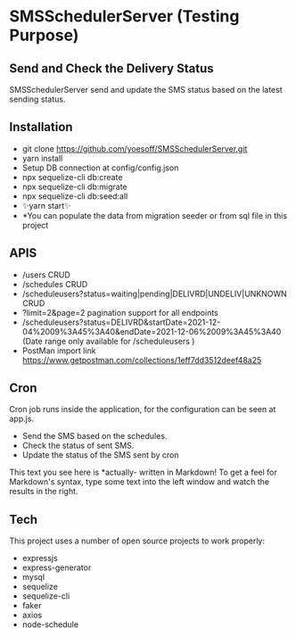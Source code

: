 # SMSSchedulerServer (Testing Purpose)
## Send and Check the Delivery Status

SMSSchedulerServer send and update the SMS status based on the latest sending status.
## Installation
- git clone https://github.com/yoesoff/SMSSchedulerServer.git
- yarn install
- Setup DB connection at config/config.json
- npx sequelize-cli db:create
- npx sequelize-cli db:migrate 
- npx sequelize-cli db:seed:all
- ✨yarn start✨
- *You can populate the data from migration seeder or from sql file in this project

## APIS
- /users CRUD
- /schedules CRUD
- /scheduleusers?status=waiting|pending|DELIVRD|UNDELIV|UNKNOWN CRUD
- ?limit=2&page=2 pagination support for all endpoints
- /scheduleusers?status=DELIVRD&startDate=2021-12-04%2009%3A45%3A40&endDate=2021-12-06%2009%3A45%3A40  (Date range only available for /scheduleusers )
- PostMan import link https://www.getpostman.com/collections/1eff7dd3512deef48a25 

## Cron
Cron job runs inside the application, for the configuration can be seen at app.js.
- Send the SMS based on the schedules.
- Check the status of sent SMS.
- Update the status of the SMS sent by cron


This text you see here is *actually- written in Markdown! To get a feel
for Markdown's syntax, type some text into the left window and
watch the results in the right.

## Tech
This project uses a number of open source projects to work properly:

- expressjs
- express-generator		
- mysql
- sequelize
- sequelize-cli
- faker			
- axios
- node-schedule


